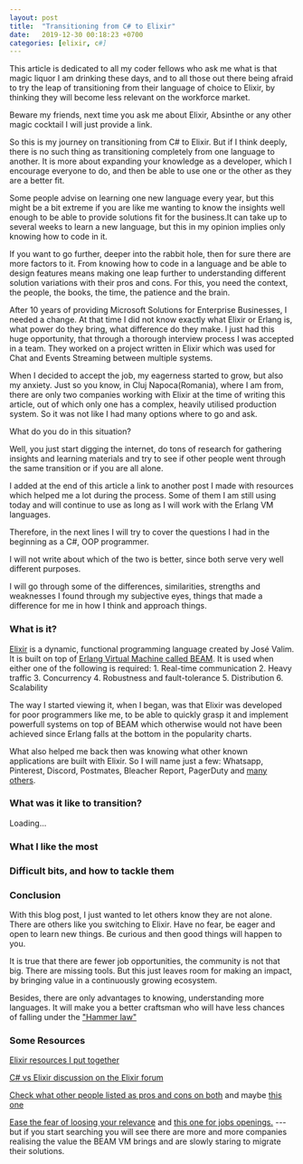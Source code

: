 ```yaml
---
layout: post
title:  "Transitioning from C# to Elixir"
date:   2019-12-30 00:18:23 +0700
categories: [elixir, c#]
---
```


This article is dedicated to all my coder fellows who ask me what is that magic liquor I am drinking these days, and to all those out there being afraid to try the leap of transitioning from their language of choice to Elixir, by thinking they will become less relevant on the workforce market.
 
Beware my friends, next time you ask me about Elixir, Absinthe or any other magic cocktail I will just provide a link.
 
So this is my journey on transitioning from C# to Elixir.
But if I think deeply, there is no such thing as transitioning completely from one language to another. It is more about expanding your knowledge as a developer, which I encourage everyone to do, and then be able to use one or the other as they are a better fit.
 
Some people advise on learning one new language every year, but this might be a bit extreme if you are like me wanting to know the insights well enough to be able to provide solutions fit for the business.It can take up to several weeks to learn a new language, but this in my opinion implies only knowing how to code in it.
 
If you want to go further, deeper into the rabbit hole, then for sure there are more factors to it. From knowing how to code in a language and be able to design features means making one leap further to understanding different solution variations with their pros and cons.
For this, you need the context, the people, the books, the time, the patience and the brain.
 
After 10 years of providing Microsoft Solutions for Enterprise Businesses, I needed a change. 
At that time I did not know exactly what Elixir or Erlang is, what power do they bring, what difference do they make. I just had this huge opportunity, that through a thorough interview process I was accepted in a team. They worked on a project written in Elixir which was used for Chat and Events Streaming between multiple systems.
 
When I decided to accept the job, my eagerness started to grow, but also my anxiety. Just so you know, in Cluj Napoca(Romania), where I am from, there are only two companies working with Elixir at the time of writing this article, out of which only one has a complex, heavily utilised production system. 
So it was not like I had many options where to go and ask. 

What do you do in this situation? 

Well, you just start digging the internet, do tons of research for gathering insights and learning materials and try to see if other people went through the same transition or if you are all alone. 

I added at the end of this article a link to another post I made with resources which helped me a lot during the process. Some of them I am still using today and will continue to use as long as I will work with the Erlang VM languages.

Therefore, in the next lines I will try to cover the questions I had in the beginning as a C#, OOP programmer. 

I will not write about which of the two is better, since both serve very well different purposes. 

I will go through some of the differences, similarities, strengths and weaknesses I found through my subjective eyes, things that made a difference for me in how I think and approach things.    


### What is it?

[Elixir](https://en.wikipedia.org/wiki/Elixir_(programming_language)) is a dynamic, functional programming language created by José Valim. It is built on top of [Erlang Virtual Machine called BEAM](https://en.wikipedia.org/wiki/Erlang_(programming_language)). 
It is used when either one of the following is required: 
    1. Real-time communication
    2. Heavy traffic
    3. Concurrency
    4. Robustness and fault-tolerance
    5. Distribution
    6. Scalability  

 
The way I started viewing it, when I began, was that Elixir was developed for poor programmers like me, to be able to quickly grasp it and implement powerfull systems on top of BEAM which otherwise would not have been achieved since Erlang falls at the bottom in the popularity charts. 

What also helped me back then was knowing what other known applications are built with Elixir. So I will name just a few: Whatsapp, Pinterest, Discord, Postmates, Bleacher Report, PagerDuty and [many others](https://www.erlang-solutions.com/blog/which-companies-are-using-elixir-and-why-mytopdogstatus.html). 
 
 
### What was it like to transition? 

Loading...


### What I like the most






### Difficult bits, and how to tackle them


 

  
### Conclusion


With this blog post, I just wanted to let others know they are not alone. 
There are others like you switching to Elixir. Have no fear, be eager and open to learn new things. Be curious and then good things will happen to you. 

It is true that there are fewer job opportunities, the community is not that big. There are missing tools. But this just leaves room for making an impact, by bringing value in a continuously growing ecosystem.

Besides, there are only advantages to knowing, understanding more languages. 
It will make you a better craftsman who will have less chances of falling under the ["Hammer law"](https://en.wikipedia.org/wiki/Law_of_the_instrument) 


### Some Resources


[Elixir resources I put together](https://gheorghina.github.io/elixir/erlang/resources/2019/01/31/elixir-erlang-resources.html)


[C# vs Elixir discussion on the Elixir forum](https://elixirforum.com/t/elixir-vs-c/670/13) 


[Check what other people listed as pros and cons on both](https://www.slant.co/versus/115/1540/~c_vs_elixir) and maybe [this one](http://vschart.com/compare/elixir/vs/c-sharp)


[Ease the fear of loosing your relevance](http://devonestes.com/the-truth-about-hiring) and [this one for jobs openings.](https://functional.works-hub.com/jobs/)  --- but if you start searching you will see there are more and more companies realising the value the BEAM VM brings and are slowly staring to migrate their solutions.

